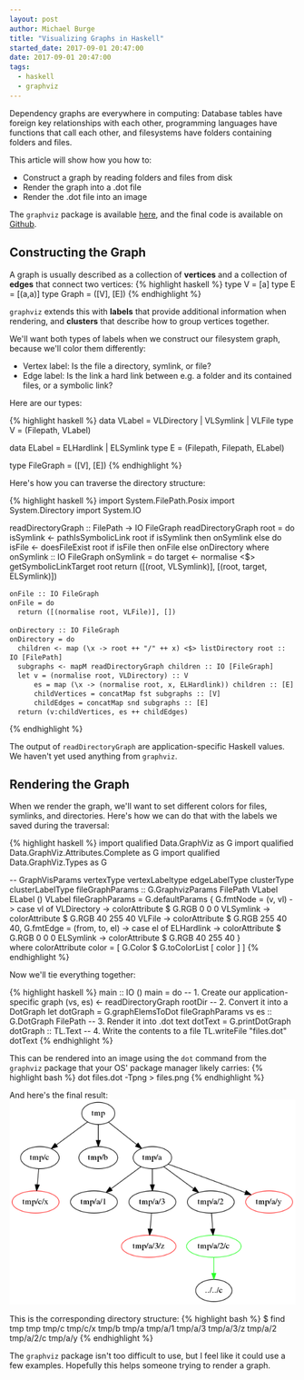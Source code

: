 ```yaml
---
layout: post
author: Michael Burge
title: "Visualizing Graphs in Haskell"
started_date: 2017-09-01 20:47:00
date: 2017-09-01 20:47:00
tags:
  - haskell
  - graphviz
---
```


Dependency graphs are everywhere in computing: Database tables have foreign key relationships with each other, programming languages have functions that call each other, and filesystems have folders containing folders and files.

This article will show how you how to:

* Construct a graph by reading folders and files from disk
* Render the graph into a .dot file
* Render the .dot file into an image

The `graphviz` package is available [here](https://hackage.haskell.org/package/graphviz), and the final code is available on [Github](https://github.com/MichaelBurge/file-graph).

## Constructing the Graph

A graph is usually described as a collection of __vertices__ and a collection of __edges__ that connect two vertices:
{% highlight haskell %}
type V = [a]
type E = [(a,a)]
type Graph = ([V], [E])
{% endhighlight %}

`graphviz` extends this with __labels__ that provide additional information when rendering, and __clusters__ that describe how to group vertices together.

We'll want both types of labels when we construct our filesystem graph, because we'll color them differently:

* Vertex label: Is the file a directory, symlink, or file?
* Edge label: Is the link a hard link between e.g. a folder and its contained files, or a symbolic link?

Here are our types:

{% highlight haskell %}
data VLabel = VLDirectory
            | VLSymlink
            | VLFile
type V = (Filepath, VLabel)

data ELabel = ELHardlink
            | ELSymlink
type E = (Filepath, Filepath, ELabel)

type FileGraph = ([V], [E])
{% endhighlight %}

Here's how you can traverse the directory structure:

{% highlight haskell %}
import System.FilePath.Posix
import System.Directory
import System.IO

readDirectoryGraph :: FilePath -> IO FileGraph
readDirectoryGraph root = do
  isSymlink <- pathIsSymbolicLink root
  if isSymlink
    then onSymlink
    else do
      isFile <- doesFileExist root
      if isFile
        then onFile
        else onDirectory
  where
    onSymlink :: IO FileGraph
    onSymlink = do
      target <- normalise <$> getSymbolicLinkTarget root
      return ([(root, VLSymlink)], [(root, target, ELSymlink)])
      
    onFile :: IO FileGraph
    onFile = do
      return ([(normalise root, VLFile)], [])
    
    onDirectory :: IO FileGraph
    onDirectory = do
      children <- map (\x -> root ++ "/" ++ x) <$> listDirectory root :: IO [FilePath]
      subgraphs <- mapM readDirectoryGraph children :: IO [FileGraph]
      let v = (normalise root, VLDirectory) :: V
          es = map (\x -> (normalise root, x, ELHardlink)) children :: [E]
          childVertices = concatMap fst subgraphs :: [V]
          childEdges = concatMap snd subgraphs :: [E]
      return (v:childVertices, es ++ childEdges)
{% endhighlight %}

The output of `readDirectoryGraph` are application-specific Haskell values. We haven't yet used anything from `graphviz`.

## Rendering the Graph

When we render the graph, we'll want to set different colors for files, symlinks, and directories. Here's how we can do that with the labels we saved during the traversal:

{% highlight haskell %}
import qualified Data.GraphViz as G
import qualified Data.GraphViz.Attributes.Complete as G
import qualified Data.GraphViz.Types as G

-- GraphVisParams vertexType vertexLabeltype edgeLabelType clusterType clusterLabelType
fileGraphParams :: G.GraphvizParams FilePath VLabel ELabel () VLabel
fileGraphParams = G.defaultParams {
  G.fmtNode = \(v, vl) -> case vl of
      VLDirectory -> colorAttribute $ G.RGB 0 0 0
      VLSymlink   -> colorAttribute $ G.RGB 40 255 40
      VLFile      -> colorAttribute $ G.RGB 255 40 40,
  G.fmtEdge = \(from, to, el) -> case el of
      ELHardlink -> colorAttribute $ G.RGB 0 0 0
      ELSymlink  -> colorAttribute $ G.RGB 40 255 40
      }  
  where
    colorAttribute color = [ G.Color $ G.toColorList [ color ] ]
{% endhighlight %}

Now we'll tie everything together:

{% highlight haskell %}
main :: IO ()
main = do
  -- 1. Create our application-specific graph
  (vs, es) <- readDirectoryGraph rootDir
  -- 2. Convert it into a DotGraph
  let dotGraph = G.graphElemsToDot fileGraphParams vs es :: G.DotGraph FilePath
  -- 3. Render it into .dot text
      dotText = G.printDotGraph dotGraph :: TL.Text
  -- 4. Write the contents to a file
  TL.writeFile "files.dot" dotText
{% endhighlight %}

This can be rendered into an image using the `dot` command from the `graphviz` package that your OS' package manager likely carries:
{% highlight bash %}
dot files.dot -Tpng > files.png
{% endhighlight %}

And here's the final result:
![Directory tree](/assets/articles/20170901-graphviz/files.png)

This is the corresponding directory structure:
{% highlight bash %}
$ find tmp
tmp
tmp/c
tmp/c/x
tmp/b
tmp/a
tmp/a/1
tmp/a/3
tmp/a/3/z
tmp/a/2
tmp/a/2/c
tmp/a/y
{% endhighlight %}

The `graphviz` package isn't too difficult to use, but I feel like it could use a few examples. Hopefully this helps someone trying to render a graph.

